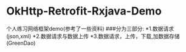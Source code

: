 # OkHttp-Retrofit-Rxjava-Demo
个人练习网络框架demo(参考了一些资料)
###分为三部分:
  *1.数据请求(json,xml)
  *2.数据请求与数据上传
  *3.数据请求，上传，下载,加数据存储(GreenDao)
